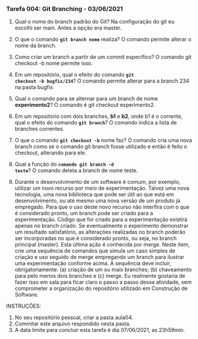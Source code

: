### Tarefa 004: Git Branching - 03/06/2021

1. Qual o nome do branch padrão do Git?
Na configuração do git eu escolhi ser main. Antes a opção era master.

2. O que o comando **<code>git branch nome</code>** realiza?
O comando permite alterar o nome da branch.

3. Como criar um branch a partir de um commit específico?
O comando git checkout -b nome permite isso.

4. Em um repositório, qual o efeito do comando **<code>git checkout -b bugfix/234</code>**?
O comando permite alterar para a branch 234 na pasta bugfix.

5. Qual o comando para se alternar para um branch de nome **experimento2**?
O comando é git checkout experimento2.

6. Em um repositório com dois branches, **b1** e **b2**, onde b1 é o corrente, qual o efeito do comando **<code>git branch</code>**?
O comando indica a lista de branches correntes.

7. O que o comando **<code>git checkout -b</code>** nome faz?
O comando cria uma nova branch como se o comando git branch fosse utilizado e então é feito o checkout, alterando para ele.

8. Qual a função do <code>**comando git branch -d teste</code>**?
O comando deleta a branch de nome teste.

9. Durante o desenvolvimento de um software é comum, por exemplo, utilizar um novo recurso por meio de experimentação. Talvez uma nova tecnologia, uma nova biblioteca que pode ser útil ao que está em desenvolvimento, ou até mesmo uma nova versão de um produto já empregado. Para que o uso deste novo recurso não interfira com o que é considerado pronto, um branch pode ser criado para a experimentação. Código que for criado para a experimentação existirá apenas no branch criado. Se eventualmente o experimento demonstrar um resultado satisfatório, as alterações realizadas no branch poderão ser incorporadas no que é considerado pronto, ou seja, no branch principal (master). Esta última ação é conhecida por merge. Neste item, crie uma sequência de comandos que simula um caso simples de criação e uso seguido de merge empregando um branch para ilustrar uma experimentação conforme acima. A sequência deve incluir, obrigatoriamente: (a) criação de um ou mais branches; (b) chaveamento para pelo menos dois branches e (c) merge.
Eu realmente gostaria de fazer isso em sala para ficar claro o passo a passo dessa atividade, sem comprometer a organização do repositório utilizado em Construção de Software.

INSTRUÇÕES:

1. No seu repositório pessoal, criar a pasta aula04.
2. Commitar este arquivo respondido nesta pasta.
3. A data limite para concluir esta tarefa é dia 07/06/2021, as 23h59min.

</DIV/>
